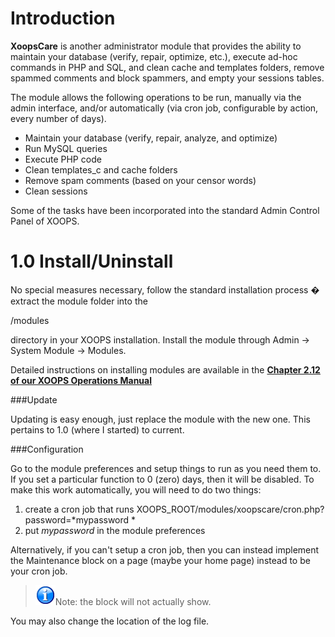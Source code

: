 # Introduction

**XoopsCare** is another administrator module that provides the ability to maintain your database (verify, repair, optimize, etc.), execute ad-hoc commands in PHP and SQL, and clean cache and templates folders, remove spammed comments and block spammers, and empty your sessions tables.

The module allows the following operations to be run, manually via the admin interface, and/or automatically (via cron job, configurable by action, every number of days).
* Maintain your database (verify, repair, analyze, and optimize)
* Run MySQL queries
* Execute PHP code
* Clean templates_c and cache folders
* Remove spam comments (based on your censor words)
* Clean sessions

Some of the tasks have been incorporated into the standard Admin Control Panel of XOOPS.

# 1.0 Install/Uninstall

No special measures necessary, follow the standard installation process � extract the module folder into the 

/modules 

directory in your XOOPS installation. Install the module through Admin -> System Module -> Modules.

Detailed instructions on installing modules are available in the [**Chapter 2.12 of our XOOPS Operations Manual**](https://www.gitbook.com/book/xoops/xoops-operations-guide/)

###Update

Updating is easy enough, just replace the module with the new one. This pertains to 1.0 (where I started) to current.

###Configuration

Go to the module preferences and setup things to run as you need them to. If you set a particular function to 0 (zero) days, then it will be disabled. To make this work automatically, you will need to do two things:

1. create a cron job that runs XOOPS_ROOT/modules/xoopscare/cron.php?password=*mypassword *
2. put *mypassword* in the module preferences

Alternatively, if you can't setup a cron job, then you can instead implement the Maintenance block on a page (maybe your home page) instead to be your cron job. 
>![](../assets/info/info.png)Note: the block will not actually show.

You may also change the location of the log file.

